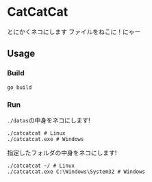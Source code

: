 # CatCatCat
とにかくネコにします
ファイルをねこに！にゃー

## Usage
### Build
```shell
go build
```
### Run
`./datas`の中身をネコにします!
```shell
./catcatcat # Linux
./catcatcat.exe # Windows
```
指定したフォルダの中身をネコにします!
```shell
./catcatcat ~/ # Linux
./catcatcat.exe C:\Windows\System32 # Windows
```
